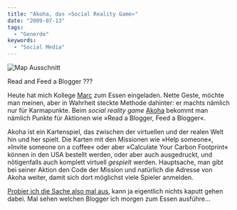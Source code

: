 ```yaml
---
title: "Akoha, das »Social Reality Game«"
date: "2009-07-13"
tags:
  - "Generde"
keywords:
  - "Social Media"
---
```


![Map Ausschnitt](/img/codecandies/akoha1.png)

Read and Feed a Blogger ???

Heute hat mich Kollege [Marc](http://www.marctv.de) zum Essen eingeladen. Nette Geste, möchte man meinen, aber in Wahrheit steckte Methode dahinter: er machts nämlich nur für Karmapunkte. Beim _social reality game_ [Akoha](http://akoha.com/home/) bekommt man nämlich Punkte für Aktionen wie »Read a Blogger, Feed a Blogger«.

Akoha ist ein Kartenspiel, das zwischen der virtuellen und der realen Welt hin und her spielt. Die Karten mit den Missionen wie »Help someone«, »Invite someone on a coffee« oder aber »Calculate Your Carbon Footprint« können in den USA bestellt werden, oder aber auch ausgedruckt, und nötigenfalls auch komplett virtuell _gespielt_ werden. Hauptsache, man gibt bei seiner Aktion den Code der Mission und natürlich die Adresse von Akoha weiter, damit sich dort möglichst viele Spieler anmelden.

[Probier ich die Sache also mal aus](http://akoha.com/people/codecandies/ "Mein Profil bei Akoha"), kann ja eigentlich nichts kaputt gehen dabei. Mal sehen welchen Blogger ich morgen zum Essen ausführe…
